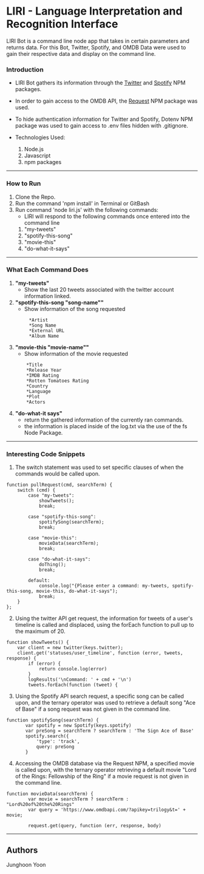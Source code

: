 # LIRI - Language Interpretation and Recognition Interface
LIRI Bot is a command line node app that takes in certain parameters and returns data.
For this Bot, Twitter, Spotify, and OMDB Data were used to gain their respective data and display on the command line.
### Introduction

  * LIRI Bot gathers its information through the [Twitter](https://www.npmjs.com/package/twitter) and [Spotify](https://www.npmjs.com/package/spotify) NPM packages.   

  * In order to gain access to the OMDB API, the [Request](https://www.npmjs.com/package/request) NPM package was used.  

  * To hide authentication information for Twitter and Spotify, Dotenv NPM package was used to gain access to .env files hidden with        .gitignore.   
  
   * Technologies Used: 
     1. Node.js
     2. Javascript
     3. npm packages
------

### How to Run
  1. Clone the Repo.
  2. Run the command 'npm install' in Terminal or GitBash
  3. Run command 'node liri.js' with the following commands: 
      * LIRI will respond to the following commands once entered into the command line  
     1. "my-tweets"
     2. "spotify-this-song"
     3. "movie-this"
     4. "do-what-it-says"
------  
### What Each Command Does
1. **"my-tweets"** 
    * Show the last 20 tweets associated with the twitter account information linked.
2. **"spotify-this-song "song-name""** 
    * Show information of the song requested
    ```  
         *Artist
         *Song Name
         *External URL
         *Album Name
3. **"movie-this "movie-name""**
    * Show information of the movie requested
    ```
        *Title
        *Release Year
        *IMDB Rating
        *Rotten Tomatoes Rating
        *Country
        *Language
        *Plot
        *Actors
4. **"do-what-it says"**
    * return the gathered information of the currently ran commands. 
    * the information is placed inside of the log.txt via the use of the fs Node Package.  
------    
### Interesting Code Snippets  

1. The switch statement was used to set specific clauses of when the commands would be called upon. 
```
function pullRequest(cmd, searchTerm) {
    switch (cmd) {
        case "my-tweets":
            showTweets();
            break;

        case "spotify-this-song":
            spotifySong(searchTerm);
            break;

        case "movie-this":
            movieData(searchTerm);
            break;

        case "do-what-it-says":
            doThing();
            break;

        default:
            console.log("{Please enter a command: my-tweets, spotify-this-song, movie-this, do-what-it-says");
            break;
    }
}; 
```
2. Using the twitter API get request, the information for tweets of a user's timeline is called and displaced, using the forEach function to pull up to the maximum of 20. 
```
function showTweets() {
    var client = new twitter(keys.twitter);
    client.get('statuses/user_timeline', function (error, tweets, response) {
        if (error) {
            return console.log(error)
        }
        logResults('\nCommand: ' + cmd + '\n')
        tweets.forEach(function (tweet) {
 ```
 
 3. Using the Spotify API search request, a specific song can be called upon, and the ternary operator was used to retrieve a default song "Ace of Base" if a song request was not given in the command line. 
 
 ```
 function spotifySong(searchTerm) {
        var spotify = new Spotify(keys.spotify)
        var preSong = searchTerm ? searchTerm : 'The Sign Ace of Base'
        spotify.search({
            'type': 'track',
            query: preSong
        }
 ```
 
4. Accessing the OMDB database via the Request NPM, a specified movie is called upon, with the ternary operator retrieving a default movie "Lord of the Rings: Fellowship of the Ring" if a movie request is not given in the command line. 

```
function movieData(searchTerm) {
        var movie = searchTerm ? searchTerm : "Lord%20of%20the%20Rings"
        var query = 'https://www.omdbapi.com/?apikey=trilogy&t=' + movie;

        request.get(query, function (err, response, body)
```
------
## Authors
Junghoon Yoon
